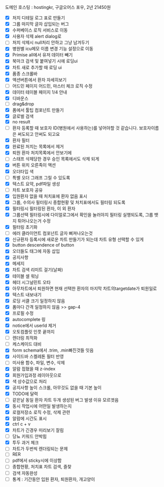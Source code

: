 도메인 호스팅 : hostingkr, 구글오어스 포우, 2년 21450원

- [x] 처치 디테일 로그 표로 만들기
- [x] 그룹 마지막 글자 삽입되는 버그
- [x] 수퍼베이스 로직 서비스로 이동
- [x] 사용자 삭제 alert dialog로
- [ ] 처치 삭제시 null처리 안하고 그냥 남겨두기
- [x] 병원별 icu메모 이름 변경 기능 설정으로 이동
- [x] Primise all에서 유저 데이터 빼기
- [x] 북마크 검색 및 붙여넣기 시에 로딩ui
- [x] 차트 새로 추가할 때 로딩 ui
- [x] 품종 스크롤바
- [x] 액션버튼에서 환자 자세히보기
- [ ] 어드민 페이지 어드민, 마스터 체크 로직 수정
- [x] 데이터 테이블 페이지 1/4 안내
- [x] 디바운스
- [ ] drag&drop
- [x] 폼에서 툴팁 컴포넌트 만들기
- [x] 글로벌 검색
- [x] no result
- [ ] 환자 등록할 때 보호자 ID(병원에서 사용하는)를 넣어야할 것 같습니다. 보호자이름은 써도되고 안써도 되고요
- [x] 환자 필터
- [x] 완료된 처치는 목록에서 제거
- [x] 퇴원 환자 처치목록에서 안보기에
- [ ] 스태프 삭제당한 경우 승인 목록에서도 삭제 되게
- [x] 버튼 위치 오른족이 액션
- [x] 오더타입 색
- [ ] 특별 오더 그래프 그릴 수 있도록
- [x] 텍스트 요약, pdf파일 생성
- [ ] 차트 보호자 공유
- [x] 입원환자 없을 때 처치표에 환자 없음 표시
- [x] 그룹, 수의사 필터링시 종합현황 및 처치표에서도 필터링 되도록
- [x] 필터링시 필터링된 환자, 이 외 환자
- [x] 그룹선택 필터링시에 다이얼로그에서 확인을 눌러야지 필터링 실행되도록, 그룹 뱃지 튀어나오는거 수정
- [x] 필터링 초기화
- [ ] 에러 클라이언트 컴포넌트 글자 삐져나오는것
- [x] 신규환자 등록시에 새로운 차트 만들기가 되는데 차트 유형 선택할 수 있게
- [x] button descendence of button
- [x] 오더들도 태그에 자동 삽입
- [x] 공지사항
- [x] 메세지
- [x] 차트 검색 리미트 걸기(날짜)
- [x] 테이블 셀 워닝
- [x] 헤더 시그널민트 오타
- [x] 아무차트에서 퇴원하면 현재 선택한 환자의 마지막 차트의targetdate가 퇴원일로
- [x] 텍스트 내보내기
- [x] 로딩 서클 크기 일정하지 않음
- [x] 폼마다 간격 일정하지 않음 >> gap-4
- [x] 프로필 수정
- [x] autocomplete 링
- [x] notice에서 userId 제거
- [x] 오토컴플릿 인풋 끝까지
- [ ] 렌더링 최적화
- [ ] 케스케이드 대비
- [x] form schema에서 .trim, .min빠진것들 잇음
- [x] 사이드바 스켈레톤 필터 반영
- [ ] 미사용 함수, 파일, 변수, 삭제
- [x] 알람 접혔을 때 z-index
- [x] 회원가입과정 레이아웃으로
- [x] 색 상수값으로 처리
- [x] 공지사항 높이 스크롤, 아무것도 없을 때 기본 높이
- [x] TODO에 달력
- [ ] 같은날 동일 환자 차트 두개 생성된 버그 발생 이유 모르겟음
- [x] 동시 작업시에 어떤일 발생하는지
- [x] 로컬저장소 로직 수정, 삭제 관련
- [x] 알람에 시간도 표시
- [x] ctrl c + v
- [x] 차트가 긴경우 미리보기 잘림
- [ ] 당뇨 키워드 안박힘
- [x] 투두 과거 체크
- [ ] 차트가 두번씩 렌더링되는 문제
- [ ] RER
- [ ] pdf에서 sticky시에 이상함
- [ ] 종합현황, 처치표 차트 검색, 즐찾
- [ ] 검색 자동완성
- [ ] 통계 : 기간동안 입원 환자, 퇴원환자, 개고양이
